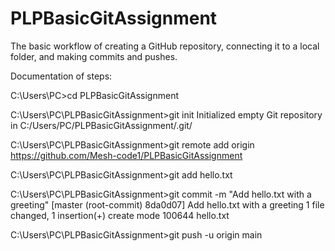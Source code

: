 # PLPBasicGitAssignment
The basic workflow of creating a GitHub repository, connecting it to a local folder, and making commits and pushes.

Documentation of steps:


C:\Users\PC>cd PLPBasicGitAssignment

C:\Users\PC\PLPBasicGitAssignment>git init
Initialized empty Git repository in C:/Users/PC/PLPBasicGitAssignment/.git/

C:\Users\PC\PLPBasicGitAssignment>git remote add origin https://github.com/Mesh-code1/PLPBasicGitAssignment

C:\Users\PC\PLPBasicGitAssignment>git add hello.txt

C:\Users\PC\PLPBasicGitAssignment>git commit -m "Add hello.txt with a greeting"
[master (root-commit) 8da0d07] Add hello.txt with a greeting
 1 file changed, 1 insertion(+)
 create mode 100644 hello.txt

C:\Users\PC\PLPBasicGitAssignment>git push -u origin main
